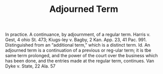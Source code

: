 ---
title: Adjourned Term
letter: A
permalink: "/definitions/bld-adjourned-term.html"
body: In practice. A continuance, by adjournment, of a regular term. Harris v. Gest,
  4 ohio St. 473; Kiugs-ley v. Bagby, 2 Kan. App. 23, 41 Pac. 991. Distinguished from
  an “additional term,” which is a distinct term. ld. An adjourned term is a continuation
  of a previous or reg-ular term; it is tbe same term prolonged, and the power of
  the court over the business which has been done, and the entries made at the regular
  term, continues. Van Dyke v. State, 22 Ala. 57
published_at: '2018-07-07'
source: Black's Law Dictionary 2nd Ed (1910)
layout: post
---